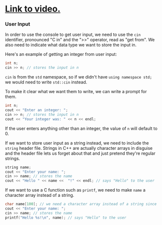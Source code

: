 # [Link to video.](https://www.youtube.com/watch?v=3CMI2a6XQh8&list=PLVD25niNi0BkgQHyEFkuuBp_IQ4q67jIC)

### User Input

In order to use the console to get user input, we need to use the `cin` identifier, pronounced "C in" and the ">>" operator, read as "get from". We also need to indicate what data type we want to store the input in.

Here's an example of getting an integer from user input:

```cpp
int n;
cin >> n; // stores the input in n
```

`cin` is from the `std` namespace, so if we didn't have `using namespace std;` we would need to write `std::cin` instead.

To make it clear what we want them to write, we can write a prompt for them.

```cpp
int n;
cout << "Enter an integer: ";
cin >> n; // stores the input in n
cout << "Your integer was: " << n << endl;
```
If the user enters anything other than an integer, the value of `n` will default to 0.

If we want to store user input as a string instead, we need to include the `string` header file. Strings in C++ are actually character arrays in disguise and the header file lets us forget about that and just pretend they're regular strings.

```cpp
string name;
cout << "Enter your name: ";
cin >> name; // stores the name
cout << "Hello " << name <<  "!" << endl; // says "Hello" to the user
```

If we want to use a C function such as `printf`, we need to make `name` a character array instead of a string.

```cpp
char name[100]; // we need a character array instead of a string since printf is a C function
cout << "Enter your name: ";
cin >> name; // stores the name
printf("Hello %s!\n", name); // says "Hello" to the user
```
